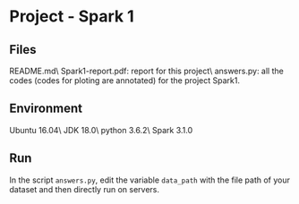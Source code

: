 # Project - Spark 1

## Files

README.md\\
Spark1-report.pdf: report for this project\\
answers.py: all the codes (codes for ploting are annotated) for the project Spark1.

## Environment

Ubuntu 16.04\\
JDK 18.0\\
python 3.6.2\\
Spark 3.1.0

## Run

In the script `answers.py`, edit the variable `data_path` with the file path of your dataset and then directly run on servers.
